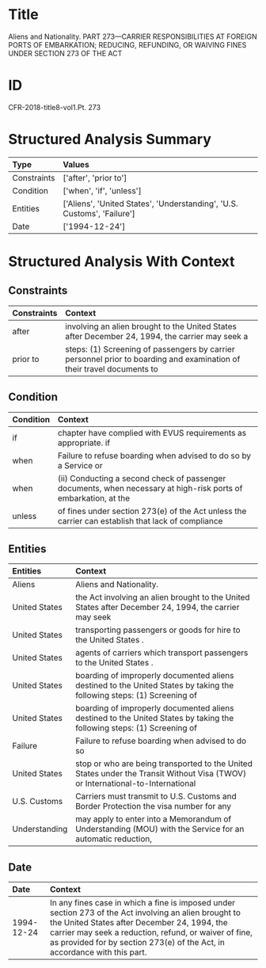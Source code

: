 # Title

 Aliens and Nationality. PART 273—CARRIER RESPONSIBILITIES AT FOREIGN PORTS OF EMBARKATION; REDUCING, REFUNDING, OR WAIVING FINES UNDER SECTION 273 OF THE ACT


# ID

 CFR-2018-title8-vol1.Pt. 273


# Structured Analysis Summary

| Type        | Values                                                                  |
|:------------|:------------------------------------------------------------------------|
| Constraints | ['after', 'prior to']                                                   |
| Condition   | ['when', 'if', 'unless']                                                |
| Entities    | ['Aliens', 'United States', 'Understanding', 'U.S. Customs', 'Failure'] |
| Date        | ['1994-12-24']                                                          |


# Structured Analysis With Context

 


## Constraints

| Constraints   | Context                                                                                                                |
|:--------------|:-----------------------------------------------------------------------------------------------------------------------|
| after         | involving an alien brought to the United States after December 24, 1994, the carrier may seek a                        |
| prior to      | steps: (1) Screening of passengers by carrier personnel prior to boarding and examination of their travel documents to |


## Condition

| Condition   | Context                                                                                                          |
|:------------|:-----------------------------------------------------------------------------------------------------------------|
| if          | chapter have complied with EVUS requirements as appropriate. if                                                  |
| when        | Failure to refuse boarding  when advised to do so by a Service or                                                |
| when        | (ii) Conducting a second check of passenger documents,  when necessary at high-risk ports of embarkation, at the |
| unless      | of fines under section 273(e) of the Act unless the carrier can establish that lack of compliance                |


## Entities

| Entities      | Context                                                                                                                        |
|:--------------|:-------------------------------------------------------------------------------------------------------------------------------|
| Aliens        | Aliens  and Nationality.                                                                                                       |
| United States | the Act involving an alien brought to the United States after December 24, 1994, the carrier may seek                          |
| United States | transporting passengers or goods for hire to the United States .                                                               |
| United States | agents of carriers which transport passengers to the United States .                                                           |
| United States | boarding of improperly documented aliens destined to the United States by taking the following steps: (1) Screening of         |
| United States | boarding of improperly documented aliens destined to the United States by taking the following steps: (1) Screening of         |
| Failure       | Failure to refuse boarding when advised to do so                                                                               |
| United States | stop or who are being transported to the United States under the Transit Without Visa (TWOV) or International-to-International |
| U.S. Customs  | Carriers must transmit to  U.S. Customs and Border Protection the visa number for any                                          |
| Understanding | may apply to enter into a Memorandum of Understanding (MOU) with the Service for an automatic reduction,                       |


## Date

| Date       | Context                                                                                                                                                                                                                                                                                     |
|:-----------|:--------------------------------------------------------------------------------------------------------------------------------------------------------------------------------------------------------------------------------------------------------------------------------------------|
| 1994-12-24 | In any fines case in which a fine is imposed under section 273 of the Act involving an alien brought to the United States after December 24, 1994, the carrier may seek a reduction, refund, or waiver of fine, as provided for by section 273(e) of the Act, in accordance with this part. |


